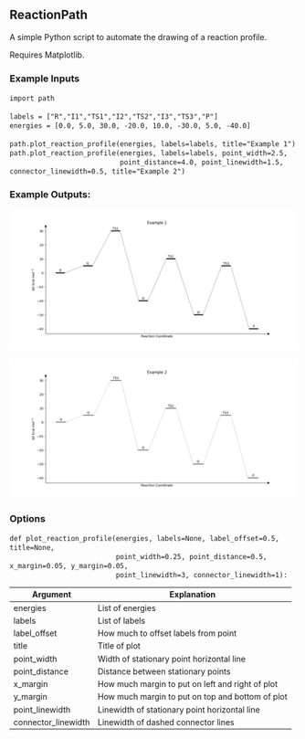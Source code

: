 ## ReactionPath
A simple Python script to automate the drawing of a reaction profile.

Requires Matplotlib.

### Example Inputs
```
import path

labels = ["R","I1","TS1","I2","TS2","I3","TS3","P"]
energies = [0.0, 5.0, 30.0, -20.0, 10.0, -30.0, 5.0, -40.0]

path.plot_reaction_profile(energies, labels=labels, title="Example 1")
path.plot_reaction_profile(energies, labels=labels, point_width=2.5, 
                           point_distance=4.0, point_linewidth=1.5, connector_linewidth=0.5, title="Example 2")

```

### Example Outputs:
![Example Plot 1](examples/example1.png)

![Example Plot 2](examples/example2.png)

### Options
```
def plot_reaction_profile(energies, labels=None, label_offset=0.5, title=None, 
                          point_width=0.25, point_distance=0.5, x_margin=0.05, y_margin=0.05,
                          point_linewidth=3, connector_linewidth=1):
```

| Argument            | Explanation                                      |
|---------------------|--------------------------------------------------|
| energies            | List of energies                                 |
| labels              | List of labels                                   |
| label_offset        | How much to offset labels from point             |
| title               | Title of plot                                    |
| point_width         | Width of stationary point horizontal line        |
| point_distance      | Distance between stationary points               |
| x_margin            | How much margin to put on left and right of plot |
| y_margin            | How much margin to put on top and bottom of plot |
| point_linewidth     | Linewidth of stationary point horizontal line    |
| connector_linewidth | Linewidth of dashed connector lines              |
